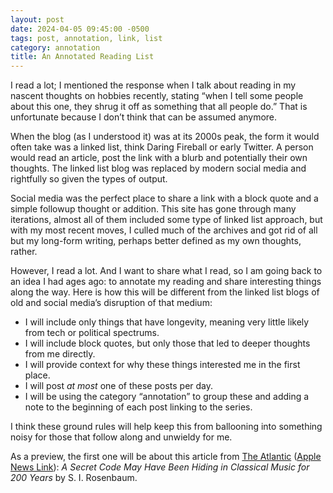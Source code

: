 ```yaml
---
layout: post
date: 2024-04-05 09:45:00 -0500
tags: post, annotation, link, list
category: annotation
title: An Annotated Reading List
---
```


I read a lot; I mentioned the response when I talk about reading in my nascent thoughts on hobbies recently, stating “when I tell some people about this one, they shrug it off as something that all people do.” That is unfortunate because I don’t think that can be assumed anymore.

When the blog (as I understood it) was at its 2000s peak, the form it would often take was a linked list, think Daring Fireball or early Twitter. A person would read an article, post the link with a blurb and potentially their own thoughts. The linked list blog was replaced by modern social media and rightfully so given the types of output.

Social media was the perfect place to share a link with a block quote and a simple followup thought or addition. This site has gone through many iterations, almost all of them included some type of linked list approach, but with my most recent moves, I culled much of the archives and got rid of all but my long-form writing, perhaps better defined as my own thoughts, rather.

However, I read a lot. And I want to share what I read, so I am going back to an idea I had ages ago: to annotate my reading and share interesting things along the way. Here is how this will be different from the linked list blogs of old and social media’s disruption of that medium:

- I will include only things that have longevity, meaning very little likely from tech or political spectrums.
- I will include block quotes, but only those that led to deeper thoughts from me directly.
- I will provide context for why these things interested me in the first place.
- I will post *at most* one of these posts per day.
- I will be using the category “annotation” to group these and adding a note to the beginning of each post linking to the series.

I think these ground rules will help keep this from ballooning into something noisy for those that follow along and unwieldy for me.

As a preview, the first one will be about this article from [The Atlantic](https://www.theatlantic.com/science/archive/2024/04/beethoven-code-dynamics-manuscript/677964/) ([Apple News Link](https://apple.news/AE3ubXvaxTJGW7BP6VIdMZQ)): *A Secret Code May Have Been Hiding in Classical Music for 200 Years* by S. I. Rosenbaum.